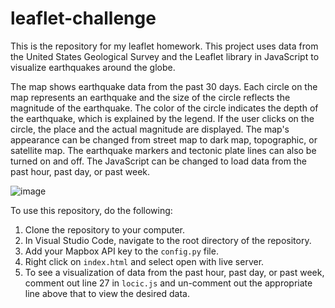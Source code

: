 # leaflet-challenge
This is the repository for my leaflet homework. This project uses data from the United States Geological Survey and the Leaflet library in JavaScript to visualize earthquakes around the globe.

The map shows earthquake data from the past 30 days. Each circle on the map represents an earthquake and the size of the circle reflects the magnitude of the earthquake. The color of the circle indicates the depth of the earthquake, which is explained by the legend. If the user clicks on the circle, the place and the actual magnitude are displayed. The map's appearance can be changed from street map to dark map, topographic, or satellite map. The earthquake markers and tectonic plate lines can also be turned on and off. The JavaScript can be changed to load data from the past hour, past day, or past week.

![image](https://user-images.githubusercontent.com/14172820/123899335-9cf4a800-d92c-11eb-90fd-59b2b67b69e7.png)

To use this repository, do the following:

1. Clone the repository to your computer.
1. In Visual Studio Code, navigate to the root directory of the repository.
1. Add your Mapbox API key to the `config.py` file.
1. Right click on `index.html` and select open with live server.
1. To see a visualization of data from the past hour, past day, or past week, comment out line 27 in `locic.js` and un-comment out the appropriate line above that to view the desired data.



